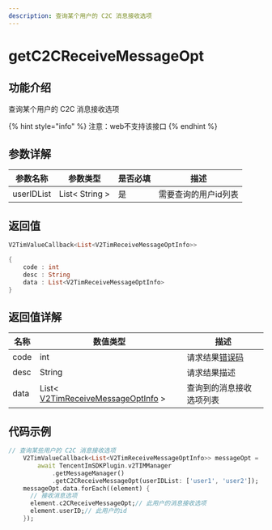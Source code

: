 ```yaml
---
description: 查询某个用户的 C2C 消息接收选项
---
```


# getC2CReceiveMessageOpt

## 功能介绍

查询某个用户的 C2C 消息接收选项

{% hint style="info" %}
注意：web不支持该接口
{% endhint %}

## 参数详解

| 参数名称       | 参数类型           | 是否必填 | 描述          |
| ---------- | -------------- | ---- | ----------- |
| userIDList | List< String > | 是    | 需要查询的用户id列表 |

## 返回值

```dart
V2TimValueCallback<List<V2TimReceiveMessageOptInfo>>

{
    code : int
    desc : String
    data : List<V2TimReceiveMessageOptInfo>
}
```

## 返回值详解

| 名称   | 数值类型                                                                                         | 描述                                                             |
| ---- | -------------------------------------------------------------------------------------------- | -------------------------------------------------------------- |
| code | int                                                                                          | 请求结果[错误码](https://cloud.tencent.com/document/product/269/1671) |
| desc | String                                                                                       | 请求结果描述                                                         |
| data | List< [V2TimReceiveMessageOptInfo](../guan-jian-lei/message/v2timreceivemessageoptinfo.md) > | 查询到的消息接收选项列表                                                   |

## 代码示例  &#x20;

```dart
// 查询某些用户的 C2C 消息接收选项
    V2TimValueCallback<List<V2TimReceiveMessageOptInfo>> messageOpt =
        await TencentImSDKPlugin.v2TIMManager
            .getMessageManager()
            .getC2CReceiveMessageOpt(userIDList: ['user1', 'user2']);
    messageOpt.data.forEach((element) {
      // 接收消息选项
      element.c2CReceiveMessageOpt;// 此用户的消息接收选项
      element.userID;// 此用户的id
    });
```
